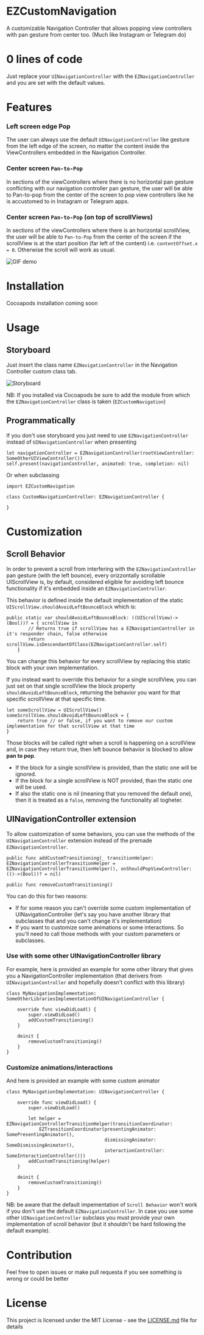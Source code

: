 # EZCustomNavigation

A customizable Navigation Controller that allows popping view controllers with pan gesture from center too. (Much like Instagram or Telegram do)

# 0 lines of code

Just replace your `UINavigationController` with the `EZNavigationController` and you are set with the default values.

# Features

### Left screen edge Pop
The user can always use the default `UINavigationController` like gesture from the left edge of the screen, no matter the content inside the ViewControllers embedded in the Navigation Controller.

### Center screen `Pan-to-Pop` 
In sections of the viewControllers where there is no horizontal pan gesture conflicting with our navigation controller pan gesture, the user will be able to Pan-to-pop from the center of the screen to pop view controllers like he is accustomed to in Instagram or Telegram apps.

### Center screen `Pan-to-Pop` (on top of scrollViews)
In sections of the viewControllers where there is an horizontal scrollView, the user will be able to `Pan-to-Pop` from the center of the screen if the scrollView is at the start position (far left of the content) i.e. `contentOffset.x = 0`. Otherwise the scroll will work as usual.

![GIF demo](img/demo.gif)


# Installation

Cocoapods installation coming soon

# Usage

## Storyboard

Just insert the class name `EZNavigationController` in the Navigation Controller custom class tab.

![Storyboard](img/storyboard.png)

NB: If you installed via Cocoapods be sure to add the module from which the `EZNavigationController` class is taken (`EZCustomNavigation`)

## Programmatically

If you don't use storyboard you just need to use `EZNavigationController` instead of `UINavigationController` when presenting

```
let navigationController = EZNavigationController(rootViewController: SomeOtherUIViewController())
self.present(navigationController, animated: true, completion: nil)
```

Or when subclassing

```
import EZCustomNavigation

class CustomNavigationController: EZNavigationController {
    
}
```

# Customization

## Scroll Behavior

In order to prevent a scroll from interfering with the `EZNavigationController` pan gesture (with the left bounce), every orizzontally scrollable UIScrollView is, by default, considered eligible for avoiding left bounce functionality if it's embedded inside an `EZNavigationController`.

This behavior is defined inside the default implementation of the static 
`UIScrollView.shouldAvoidLeftBounceBlock` which is:

```
public static var shouldAvoidLeftBounceBlock: ((UIScrollView)->(Bool))? = { scrollView in
        // Returns true if scrollView has a EZNavigationController in it's responder chain, false otherwise
        return scrollView.isDescendantOfClass(EZNavigationController.self)
    }

```

You can change this behavior for every scrollView by replacing this static block with your own implementation.

If you instead want to override this behavior for a single scrollView, you can just set on that single scrollView the block property `shouldAvoidLeftBounceBlock`, returning the behavior you want for that specific scrollView at that specific time.

```
let someScrollView = UIScrollView()
someScrollView.shouldAvoidLeftBounceBlock = {
    return true // or false, if you want to remove our custom implementation for that scrollView at that time
}
```

Those blocks will be called right when a scroll is happening on a scrollView and, in case they return true, then left bounce behavior is blocked to allow **pan to pop**.

- If the block for a single scrollView is provided, than the static one will be ignored. 
- If the block for a single scrollView is NOT provided, than the static one will be used.
- If also the static one is nil (meaning that you removed the default one), then it is treated as a `false`, removing the functionality all togheter.

## UINavigationController extension

To allow customization of some behaviors, you can use the methods of the `UINavigationController` extension instead of the premade `EZNavigationController`.

```
public func addCustomTransitioning(_ transitionHelper: EZNavigationControllerTransitionHelper = EZNavigationControllerTransitionHelper(), onShouldPopViewController: (()->(Bool))? = nil)

public func removeCustomTransitioning()
```

You can do this for two reasons:
- If for some reason you can't override some custom implementation of UINavigationController (let's say you have another library that subclasses that and you can't change it's implementation)
- If you want to customize some animations or some interactions. So you'll need to call those methods with your custom parameters or subclasses.

### Use with some other UINavigationController library

For example, here is provided an example for some other library that gives you a NavigationController implementation (that derivers from `UINavigationController` and hopefully doesn't conflict with this library)

```
class MyNavigationImplementation: SomeOtherLibrariesImplementationOfUINavigationController {
    
    override func viewDidLoad() {
        super.viewDidLoad()
        addCustomTransitioning()
    }
    
    deinit {
        removeCustomTransitioning()
    }
}
```

### Customize animations/interactions

And here is provided an example with some custom animator

```
class MyNavigationImplementation: UINavigationController {
    
    override func viewDidLoad() {
        super.viewDidLoad()
        
        let helper = EZNavigationControllerTransitionHelper(transitionCoordinator:
            EZTransitionCoordinator(presentingAnimator: SomePresentingAnimator(),
                                    dismissingAnimator: SomeDismissingAnimator(),
                                    interactionController: SomeInteractionController()))
        addCustomTransitioning(helper)
    }
    
    deinit {
        removeCustomTransitioning()
    }
}

```

NB: be aware that the default impementation of `Scroll Behavior` won't work if you don't use the default `EZNavigationController`. In case you use some other `UINavigationController` subclass you must provide your own implementation of scroll behavior (but it shouldn't be hard following the default example).

# Contribution

Feel free to open issues or make pull requesta if you see something is wrong or could be better

# License

This project is licensed under the MIT License - see the [LICENSE.md](LICENSE.md) file for details
